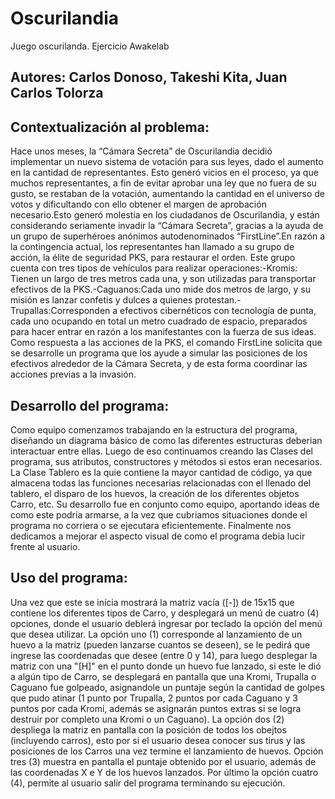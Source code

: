 # Oscurilandia
Juego oscurilanda. Ejercicio Awakelab

## Autores: Carlos Donoso, Takeshi Kita, Juan Carlos Tolorza

## Contextualización al problema:
  Hace unos meses, la “Cámara Secreta” de Oscurilandia decidió implementar un nuevo sistema de votación para sus leyes, dado el aumento en la cantidad de representantes.
Esto generó vicios en el proceso, ya que muchos representantes, a fin de evitar aprobar una ley que no fuera de su gusto, se restaban de la votación, aumentando la cantidad en el universo de votos y dificultando con ello obtener el margen de aprobación necesario.Esto generó molestia en los ciudadanos de Oscurilandia, y están considerando seriamente invadir la “Cámara Secreta”, gracias a la ayuda de un grupo de superhéroes anónimos autodenominados “FirstLine”.En razón a la contingencia actual, los representantes han llamado a su grupo de acción, la élite de seguridad PKS, para restaurar el orden. Este grupo cuenta con tres tipos de vehículos para realizar operaciones:-Kromis:  Tienen  un  largo  de  tres  metros  cada  una,  y  son  utilizadas  para  transportar efectivos de la PKS.-Caguanos:Cada uno mide dos metros de largo, y su misión es lanzar confetis y dulces a quienes protestan.-Trupallas:Corresponden  a  efectivos  cibernéticos  con  tecnología  de  punta,  cada  uno ocupando en total un metro cuadrado de espacio, preparados para hacer entrar en razón a los manifestantes con la fuerza de sus ideas.
Como  respuesta  a  las  acciones  de  la  PKS,  el  comando  FirstLine  solicita  que  se  desarrolle  un programa que los ayude a simular las posiciones de los efectivos alrededor de la Cámara Secreta, y de esta forma coordinar las acciones previas a la invasión.

## Desarrollo del programa:
  Como equipo comenzamos trabajando en la estructura del programa, diseñando un diagrama básico de como las diferentes estructuras deberian interactuar entre ellas. Luego de eso continuamos creando las Clases del programa, sus atributos, constructores y métodos si estos eran necesarios.
La Clase Tablero es la quie contiene la mayor cantidad de código, ya que almacena todas las funciones necesarias relacionadas con el llenado del tablero, el disparo de los huevos, la creación de los diferentes objetos Carro, etc. Su desarrollo fue en conjunto como equipo, aportando ideas de como este podría armarse, a la vez que cubriamos situaciones donde el programa no corriera o se ejecutara eficientemente. 
Finalmente nos dedicamos a mejorar el aspecto visual de como el programa debia lucir frente al usuario.

## Uso del programa:
  Una vez que este se inícia mostrará la matriz vacía ([-]) de 15x15 que contiene los diferentes tipos de Carro, y desplegará un menú de cuatro (4) opciones, donde el usuario deblerá ingresar por teclado la opción del menú que desea utilizar. La opción uno (1) corresponde al lanzamiento de un huevo a la matriz (pueden lanzarse cuantos se deseen), se le pedirá que ingrese las coordenadas que desee (entre 0 y 14), para luego desplegar la matriz con una "[H]" en el punto donde un huevo fue lanzado, si este le dió a algún tipo de Carro, se desplegará en pantalla que una Kromi, Trupalla o Caguano fue golpeado, asignandole un puntaje según la cantidad de golpes que pudo atinar (1 punto por Trupalla, 2 puntos por cada Caguano y 3 puntos por cada Kromi, además se asignarán puntos extras si se logra destruir por completo una Kromi o un Caguano). La opción dos (2) despliega la matriz en pantalla con la posición de todos los obejtos (incluyendo carros), esto por si el usuario desea conocer sus tirus y las posiciones de los Carros una vez termine el lanzamiento de huevos. Opción tres (3) muestra en pantalla el puntaje obtenido por el usuario, además de las coordenadas X e Y de los huevos lanzados. Por último la opción cuatro (4), permite al usuario salir del programa terminando su ejecución.

<Desarrollado en ECLIPSE IDE v.2019>
